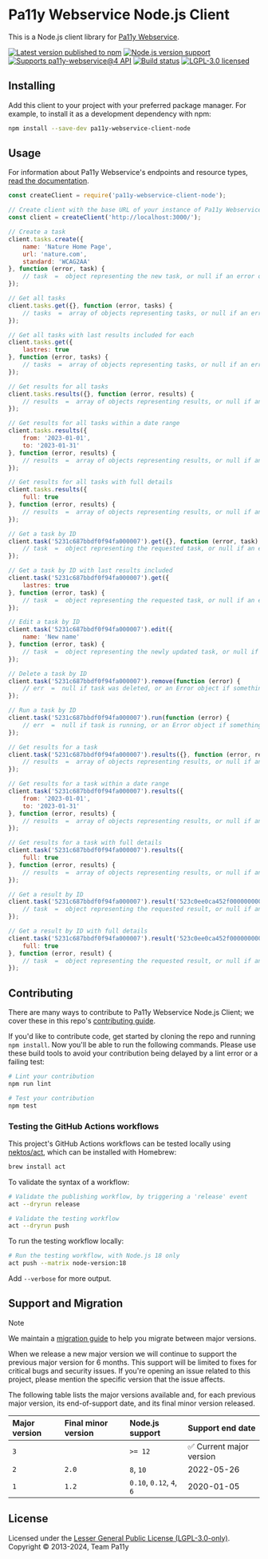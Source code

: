 # Pa11y Webservice Node.js Client

This is a Node.js client library for [Pa11y Webservice][pa11y-webservice].

[![Latest version published to npm][shield-npm]][info-npm]
[![Node.js version support][shield-node]][info-node]
[![Supports pa11y-webservice@4 API][shield-api]][pa11y-webservice]
[![Build status][shield-build]][info-build]
[![LGPL-3.0 licensed][shield-license]][info-license]

## Installing

Add this client to your project with your preferred package manager. For example, to install it as a development dependency with npm:

```sh
npm install --save-dev pa11y-webservice-client-node
```

## Usage

For information about Pa11y Webservice's endpoints and resource types, [read the documentation][wiki-web-service].

```js
const createClient = require('pa11y-webservice-client-node');

// Create client with the base URL of your instance of Pa11y Webservice
const client = createClient('http://localhost:3000/');

// Create a task
client.tasks.create({
    name: 'Nature Home Page',
    url: 'nature.com',
    standard: 'WCAG2AA'
}, function (error, task) {
    // task  =  object representing the new task, or null if an error occurred
});

// Get all tasks
client.tasks.get({}, function (error, tasks) {
    // tasks  =  array of objects representing tasks, or null if an error occurred
});

// Get all tasks with last results included for each
client.tasks.get({
    lastres: true
}, function (error, tasks) {
    // tasks  =  array of objects representing tasks, or null if an error occurred
});

// Get results for all tasks
client.tasks.results({}, function (error, results) {
    // results  =  array of objects representing results, or null if an error occurred
});

// Get results for all tasks within a date range
client.tasks.results({
    from: '2023-01-01',
    to: '2023-01-31'
}, function (error, results) {
    // results  =  array of objects representing results, or null if an error occurred
});

// Get results for all tasks with full details
client.tasks.results({
    full: true
}, function (error, results) {
    // results  =  array of objects representing results, or null if an error occurred
});

// Get a task by ID
client.task('5231c687bbdf0f94fa000007').get({}, function (error, task) {
    // task  =  object representing the requested task, or null if an error occurred
});

// Get a task by ID with last results included
client.task('5231c687bbdf0f94fa000007').get({
    lastres: true
}, function (error, task) {
    // task  =  object representing the requested task, or null if an error occurred
});

// Edit a task by ID
client.task('5231c687bbdf0f94fa000007').edit({
    name: 'New name'
}, function (error, task) {
    // task  =  object representing the newly updated task, or null if an error occurred
});

// Delete a task by ID
client.task('5231c687bbdf0f94fa000007').remove(function (error) {
    // err  =  null if task was deleted, or an Error object if something went wrong
});

// Run a task by ID
client.task('5231c687bbdf0f94fa000007').run(function (error) {
    // err  =  null if task is running, or an Error object if something went wrong
});

// Get results for a task
client.task('5231c687bbdf0f94fa000007').results({}, function (error, results) {
    // results  =  array of objects representing results, or null if an error occurred
});

// Get results for a task within a date range
client.task('5231c687bbdf0f94fa000007').results({
    from: '2023-01-01',
    to: '2023-01-31'
}, function (error, results) {
    // results  =  array of objects representing results, or null if an error occurred
});

// Get results for a task with full details
client.task('5231c687bbdf0f94fa000007').results({
    full: true
}, function (error, results) {
    // results  =  array of objects representing results, or null if an error occurred
});

// Get a result by ID
client.task('5231c687bbdf0f94fa000007').result('523c0ee0ca452f0000000009').get({}, function (error, result) {
    // task  =  object representing the requested result, or null if an error occurred
});

// Get a result by ID with full details
client.task('5231c687bbdf0f94fa000007').result('523c0ee0ca452f0000000009').get({
    full: true
}, function (error, result) {
    // task  =  object representing the requested result, or null if an error occurred
});
```

## Contributing

There are many ways to contribute to Pa11y Webservice Node.js Client; we cover these in this repo's [contributing guide](CONTRIBUTING.md).

If you'd like to contribute code, get started by cloning the repo and running `npm install`. Now you'll be able to run the following commands. Please use these build tools to avoid your contribution being delayed by a lint error or a failing test:

```sh
# Lint your contribution
npm run lint
```

```sh
# Test your contribution
npm test
```

### Testing the GitHub Actions workflows

This project's GitHub Actions workflows can be tested locally using [nektos/act](https://github.com/nektos/act), which can be installed with Homebrew:

```sh
brew install act
```

To validate the syntax of a workflow:

```sh
# Validate the publishing workflow, by triggering a 'release' event
act --dryrun release
```

```sh
# Validate the testing workflow
act --dryrun push
```

To run the testing workflow locally:

```sh
# Run the testing workflow, with Node.js 18 only
act push --matrix node-version:18
```

Add `--verbose` for more output.

## Support and Migration

> [!NOTE]
> We maintain a [migration guide](MIGRATION.md) to help you migrate between major versions.

When we release a new major version we will continue to support the previous major version for 6 months. This support will be limited to fixes for critical bugs and security issues. If you're opening an issue related to this project, please mention the specific version that the issue affects.

The following table lists the major versions available and, for each previous major version, its end-of-support date, and its final minor version released.

| Major version   | Final minor version | Node.js support          | Support end date |
| :-------------- | :------------------ | :----------------------- | :--------------- |
| `3`             |                     | `>= 12`                  | ✅ Current major version |
| `2`             | `2.0`               | `8`, `10`                | 2022-05-26       |
| `1`             | `1.2`               | `0.10`, `0.12`, `4`, `6` | 2020-01-05       |

## License

Licensed under the [Lesser General Public License (LGPL-3.0-only)][info-license].  
Copyright &copy; 2013-2024, Team Pa11y

[pa11y-webservice]: https://github.com/pa11y/pa11y-webservice
[wiki-web-service]: https://github.com/pa11y/pa11y-webservice/wiki/Web-Service-Endpoints

[info-build]: https://github.com/pa11y/pa11y-webservice-client-node/actions/workflows/tests.yml
[info-license]: LICENSE
[info-node]: package.json
[info-npm]: https://www.npmjs.com/package/pa11y-webservice-client-node

[shield-build]: https://github.com/pa11y/pa11y-webservice-client-node/actions/workflows/tests.yml/badge.svg
[shield-license]: https://img.shields.io/badge/license-LGPL%203.0-blue.svg
[shield-node]: https://img.shields.io/node/v/pa11y-webservice-client-node.svg
[shield-npm]: https://img.shields.io/npm/v/pa11y-webservice-client-node.svg
[shield-api]: https://img.shields.io/badge/api-pa11y--webservice@4-blue.svg
